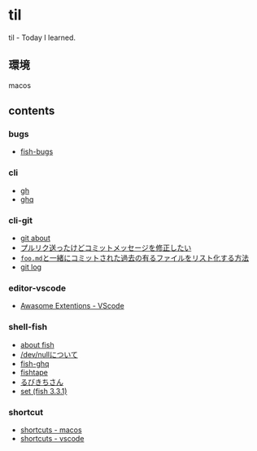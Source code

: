 # til

til - Today I learned.

## 環境

macos

## contents

### bugs

- [fish-bugs](bugs/fish-bugs.md)

### cli

- [gh](cli/gh.md)
- [ghq](cli/ghq.md)

### cli-git

- [git about](cli-git/about.md)
- [プルリク送ったけどコミットメッセージを修正したい](cli-git/howto-amend-branch-with-pull-request.md)
- [`foo.md`と一緒にコミットされた過去の有るファイルをリスト化する方法](cli-git/howto-git_log_case_01.md)
- [git log](cli-git/log.md)

### editor-vscode

- [Awasome Extentions - VScode](editor-vscode/awasome_extentions_2021.md)

### shell-fish

- [about fish](shell-fish/about.md)
- [/dev/nullについて](shell-fish/devnull.md)
- [fish-ghq](shell-fish/fish-ghq.md)
- [fishtape](shell-fish/fishtape.md)
- [るびきちさん](shell-fish/rubikitch.md)
- [set (fish 3.3.1)](shell-fish/set.md)

### shortcut

- [shortcuts - macos](shortcut/macos.md)
- [shortcuts - vscode](shortcut/vscode.md)
